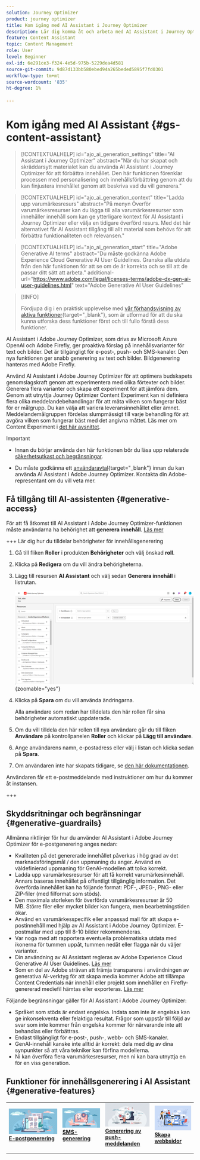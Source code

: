 ```yaml
---
solution: Journey Optimizer
product: journey optimizer
title: Kom igång med AI Assistant i Journey Optimizer
description: Lär dig komma åt och arbeta med AI Assistant i Journey Optimizer
feature: Content Assistant
topic: Content Management
role: User
level: Beginner
exl-id: 6e291ce3-f324-4e5d-975b-5229dea4d581
source-git-commit: 9d87d133bb580ebed94a265beded5895f7fd0301
workflow-type: tm+mt
source-wordcount: '835'
ht-degree: 1%

---
```


# Kom igång med AI Assistant {#gs-content-assistant}

>[!CONTEXTUALHELP]
>id="ajo_ai_generation_settings"
>title="AI Assistant i Journey Optimizer"
>abstract="När du har skapat och skräddarsytt materialet kan du använda AI Assistant i Journey Optimizer för att förbättra innehållet. Den här funktionen förenklar processen med personalisering och innehållsförbättring genom att du kan finjustera innehållet genom att beskriva vad du vill generera."

>[!CONTEXTUALHELP]
>id="ajo_ai_generation_context"
>title="Ladda upp varumärkesresurs"
>abstract="På menyn Överför varumärkesresurser kan du lägga till alla varumärkesresurser som innehåller innehåll som kan ge ytterligare kontext för AI Assistant i Journey Optimizer eller välja en tidigare överförd resurs. Med det här alternativet får AI Assistant tillgång till allt material som behövs för att förbättra funktionaliteten och relevansen."

>[!CONTEXTUALHELP]
>id="ajo_ai_generation_start"
>title="Adobe Generative AI terms"
>abstract="Du måste godkänna Adobe Experience Cloud Generative AI User Guidelines. Granska alla utdata från den här funktionen för att se om de är korrekta och se till att de passar ditt sätt att arbeta."
>additional-url="https://www.adobe.com/legal/licenses-terms/adobe-dx-gen-ai-user-guidelines.html" text="Adobe Generative AI User Guidelines"

>[!INFO]
>
>Fördjupa dig i en praktisk upplevelse med [vår förhandsvisning av aktiva funktioner](https://experienceleague.adobe.com/sv/apps/journey-optimizer/ai-assistant-content-accelerator){target="_blank"}, som är utformad för att du ska kunna utforska dess funktioner först och till fullo förstå dess funktioner.


AI Assistant i Adobe Journey Optimizer, som drivs av Microsoft Azure OpenAI och Adobe Firefly, ger proaktiva förslag på innehållsvarianter för text och bilder. Det är tillgängligt för e-post-, push- och SMS-kanaler. Den nya funktionen ger snabb generering av text och bilder. Bildgenerering hanteras med Adobe Firefly.

Använd AI Assistant i Adobe Journey Optimizer för att optimera budskapets genomslagskraft genom att experimentera med olika förtexter och bilder. Generera flera varianter och skapa ett experiment för att jämföra dem. Genom att utnyttja Journey Optimizer Content Experiment kan ni definiera flera olika meddelandebehandlingar för att mäta vilken som fungerar bäst för er målgrupp. Du kan välja att variera leveransinnehållet eller ämnet. Meddelandemålgruppen fördelas slumpmässigt till varje behandling för att avgöra vilken som fungerar bäst med det angivna måttet. Läs mer om Content Experiment i [det här avsnittet](../content-management/content-experiment.md).

>[!IMPORTANT]
>
>* Innan du börjar använda den här funktionen bör du läsa upp relaterade [säkerhetsutkast och begränsningar](#generative-guardrails).
>
>
>* Du måste godkänna ett [användaravtal](https://www.adobe.com/legal/licenses-terms/adobe-dx-gen-ai-user-guidelines.html){target="_blank"} innan du kan använda AI Assistant i Adobe Journey Optimizer. Kontakta din Adobe-representant om du vill veta mer.

## Få tillgång till AI-assistenten {#generative-access}

För att få åtkomst till AI Assistant i Adobe Journey Optimizer-funktionen måste användarna ha behörighet att **generera innehåll**. [Läs mer](../administration/permissions.md)

+++  Lär dig hur du tilldelar behörigheter för innehållsgenerering

1. Gå till fliken **Roller** i produkten **Behörigheter** och välj önskad **roll**.

1. Klicka på **Redigera** om du vill ändra behörigheterna.

1. Lägg till resursen **AI Assistant** och välj sedan **Generera innehåll** i listrutan.

   ![](assets/gen-ai-role.png){zoomable="yes"}

1. Klicka på **Spara** om du vill använda ändringarna.

   Alla användare som redan har tilldelats den här rollen får sina behörigheter automatiskt uppdaterade.

1. Om du vill tilldela den här rollen till nya användare går du till fliken **Användare** på kontrollpanelen **Roller** och klickar på **Lägg till användare**.

1. Ange användarens namn, e-postadress eller välj i listan och klicka sedan på **Spara**.

1. Om användaren inte har skapats tidigare, se [den här dokumentationen](https://experienceleague.adobe.com/sv/docs/experience-platform/access-control/abac/permissions-ui/users).

Användaren får ett e-postmeddelande med instruktioner om hur du kommer åt instansen.

+++

## Skyddsritningar och begränsningar {#generative-guardrails}

Allmänna riktlinjer för hur du använder AI Assistant i Adobe Journey Optimizer för e-postgenerering anges nedan:

* Kvaliteten på det genererade innehållet påverkas i hög grad av det marknadsföringsmål / den uppmaning du anger. Använd en väldefinierad uppmaning för GenAI-modellen att tolka korrekt. 
* Ladda upp varumärkesresurser för att få korrekt varumärkesinnehåll. Annars baseras innehållet på offentligt tillgänglig information. Det överförda innehållet kan ha följande format: PDF-, JPEG-, PNG- eller ZIP-filer (med filformat som stöds).
* Den maximala storleken för överförda varumärkesresurser är 50 MB. Större filer eller mycket bilder kan fungera, men bearbetningstiden ökar.
* Använd en varumärkesspecifik eller anpassad mall för att skapa e-postinnehåll med hjälp av AI Assistant i Adobe Journey Optimizer. E-postmallar med upp till 8-10 bilder rekommenderas.
* Var noga med att rapportera eventuella problematiska utdata med ikonerna för tummen uppåt, tummen nedåt eller flagga när du väljer varianter.
* Din användning av AI Assistant regleras av Adobe Experience Cloud Generative AI User Guidelines. [Läs mer](https://www.adobe.com/legal/licenses-terms/adobe-dx-gen-ai-user-guidelines.html)
* Som en del av Adobe strävan att främja transparens i användningen av generativa AI-verktyg för att skapa media kommer Adobe att tillämpa Content Credentials när innehåll eller projekt som innehåller en Firefly-genererad mediefil hämtas eller exporteras. [Läs mer](https://helpx.adobe.com/se/firefly/using/content-credentials.html)

Följande begränsningar gäller för AI Assistant i Adobe Journey Optimizer:

* Språket som stöds är endast engelska. Indata som inte är engelska kan ge inkonsekventa eller felaktiga resultat. Frågor som uppstår till följd av svar som inte kommer från engelska kommer för närvarande inte att behandlas eller förbättras.
* Endast tillgängligt för e-post-, push-, webb- och SMS-kanaler.
* GenAI-innehåll kanske inte alltid är korrekt: dela med dig av dina synpunkter så att våra tekniker kan förfina modellerna.
* Ni kan överföra flera varumärkesresurser, men ni kan bara utnyttja en för en viss generation.


## Funktioner för innehållsgenerering i AI Assistant {#generative-features}


<table style="table-layout:fixed"><tr style="border: 0;">
<td>
<a href="generative-email.md">
<img alt="E-postgenerering" src="assets/do-not-localize/text-genai.jpeg">
</a>
<div>
<a href="generative-email.md"><strong>E-postgenerering</strong></a>
</div>
<p>
</td>
<td>
<a href="generative-sms.md">
<img alt="SMS-generering" src="assets/do-not-localize/image-genai.jpeg">
</a>
<div><a href="generative-sms.md"><strong>SMS-generering</strong>
</div>
<p>
</td>
<td>
<a href="generative-push.md">
<img alt="Push-generering" src="assets/do-not-localize/email-genai.jpeg">
</a>
<div>
<a href="generative-push.md"><strong>Generering av push-meddelanden</strong></a>
</div>
<p></td>
<td>
<a href="generative-web.md">
<img alt="Webbgenerering" src="assets/do-not-localize/web-genai.jpeg">
</a>
<div><a href="generative-web.md"><strong>Skapa webbsidor</strong>
</div>
<p>
</td>
</tr></table>
